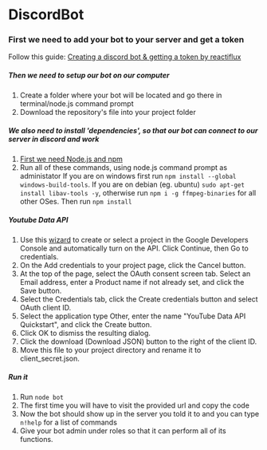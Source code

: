 # DiscordBot

### First we need to add your bot to your server and get a token
Follow this guide: [Creating a discord bot & getting a token by reactiflux](https://github.com/reactiflux/discord-irc/wiki/Creating-a-discord-bot-&-getting-a-token)

##### Then we need to setup our bot on our computer 
1. Create a folder where your bot will be located and go there in terminal/node.js command prompt
2. Download the repository's file into your project folder

##### We also need to install 'dependencies', so that our bot can connect to our server in discord and work
1. [First we need Node.js and npm](https://nodejs.org/en/download/current/)
4. Run all of these commands, using node.js command prompt as administator
If you are on windows first run `npm install --global windows-build-tools`.
If you are on debian (eg. ubuntu) `sudo apt-get install libav-tools -y`, otherwise run `npm i -g ffmpeg-binaries` for all other OSes.
Then run `npm install`

##### Youtube Data API
1. Use this [wizard](https://console.developers.google.com/start/api?id=youtube) to create or select a project in the Google Developers Console and automatically turn on the API. Click Continue, then Go to credentials.
2. On the Add credentials to your project page, click the Cancel button.
3. At the top of the page, select the OAuth consent screen tab. Select an Email address, enter a Product name if not already set, and click the Save button.
4. Select the Credentials tab, click the Create credentials button and select OAuth client ID.
5. Select the application type Other, enter the name "YouTube Data API Quickstart", and click the Create button.
6. Click OK to dismiss the resulting dialog.
7. Click the download (Download JSON) button to the right of the client ID.
8. Move this file to your project directory and rename it to client_secret.json.

##### Run it 
1. Run `node bot`
2. The first time you will have to visit the provided url and copy the code
3. Now the bot should show up in the server you told it to and you can type `n!help` for a list of commands
4. Give your bot admin under roles so that it can perform all of its functions.



